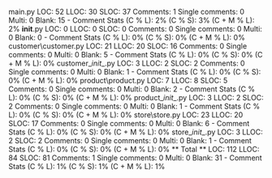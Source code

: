 main.py
    LOC: 52
    LLOC: 30
    SLOC: 37
    Comments: 1
    Single comments: 0
    Multi: 0
    Blank: 15
    - Comment Stats
        (C % L): 2%
        (C % S): 3%
        (C + M % L): 2%
__init__.py
    LOC: 0
    LLOC: 0
    SLOC: 0
    Comments: 0
    Single comments: 0
    Multi: 0
    Blank: 0
    - Comment Stats
        (C % L): 0%
        (C % S): 0%
        (C + M % L): 0%
customer\customer.py
    LOC: 21
    LLOC: 20
    SLOC: 16
    Comments: 0
    Single comments: 0
    Multi: 0
    Blank: 5
    - Comment Stats
        (C % L): 0%
        (C % S): 0%
        (C + M % L): 0%
customer\__init__.py
    LOC: 3
    LLOC: 2
    SLOC: 2
    Comments: 0
    Single comments: 0
    Multi: 0
    Blank: 1
    - Comment Stats
        (C % L): 0%
        (C % S): 0%
        (C + M % L): 0%
product\product.py
    LOC: 7
    LLOC: 8
    SLOC: 5
    Comments: 0
    Single comments: 0
    Multi: 0
    Blank: 2
    - Comment Stats
        (C % L): 0%
        (C % S): 0%
        (C + M % L): 0%
product\__init__.py
    LOC: 3
    LLOC: 2
    SLOC: 2
    Comments: 0
    Single comments: 0
    Multi: 0
    Blank: 1
    - Comment Stats
        (C % L): 0%
        (C % S): 0%
        (C + M % L): 0%
store\store.py
    LOC: 23
    LLOC: 20
    SLOC: 17
    Comments: 0
    Single comments: 0
    Multi: 0
    Blank: 6
    - Comment Stats
        (C % L): 0%
        (C % S): 0%
        (C + M % L): 0%
store\__init__.py
    LOC: 3
    LLOC: 2
    SLOC: 2
    Comments: 0
    Single comments: 0
    Multi: 0
    Blank: 1
    - Comment Stats
        (C % L): 0%
        (C % S): 0%
        (C + M % L): 0%
** Total **
    LOC: 112
    LLOC: 84
    SLOC: 81
    Comments: 1
    Single comments: 0
    Multi: 0
    Blank: 31
    - Comment Stats
        (C % L): 1%
        (C % S): 1%
        (C + M % L): 1%
